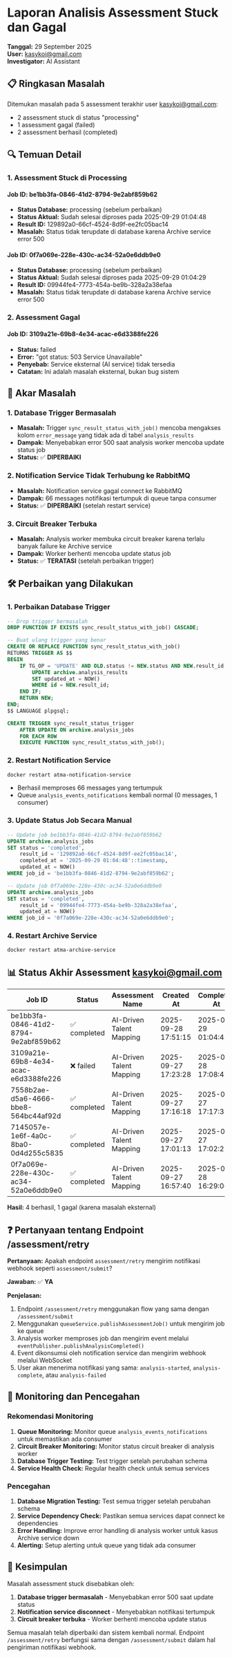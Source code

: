 # Laporan Analisis Assessment Stuck dan Gagal

**Tanggal:** 29 September 2025  
**User:** kasykoi@gmail.com  
**Investigator:** AI Assistant  

## 📋 Ringkasan Masalah

Ditemukan masalah pada 5 assessment terakhir user kasykoi@gmail.com:
- 2 assessment stuck di status "processing" 
- 1 assessment gagal (failed)
- 2 assessment berhasil (completed)

## 🔍 Temuan Detail

### 1. Assessment Stuck di Processing

#### Job ID: be1bb3fa-0846-41d2-8794-9e2abf859b62
- **Status Database:** processing (sebelum perbaikan)
- **Status Aktual:** Sudah selesai diproses pada 2025-09-29 01:04:48
- **Result ID:** 129892a0-66cf-4524-8d9f-ee2fc05bac14
- **Masalah:** Status tidak terupdate di database karena Archive service error 500

#### Job ID: 0f7a069e-228e-430c-ac34-52a0e6ddb9e0  
- **Status Database:** processing (sebelum perbaikan)
- **Status Aktual:** Sudah selesai diproses pada 2025-09-29 01:04:29
- **Result ID:** 09944fe4-7773-454a-be9b-328a2a38efaa
- **Masalah:** Status tidak terupdate di database karena Archive service error 500

### 2. Assessment Gagal

#### Job ID: 3109a21e-69b8-4e34-acac-e6d3388fe226
- **Status:** failed
- **Error:** "got status: 503 Service Unavailable"
- **Penyebab:** Service eksternal (AI service) tidak tersedia
- **Catatan:** Ini adalah masalah eksternal, bukan bug sistem

## 🔧 Akar Masalah

### 1. Database Trigger Bermasalah
- **Masalah:** Trigger `sync_result_status_with_job()` mencoba mengakses kolom `error_message` yang tidak ada di tabel `analysis_results`
- **Dampak:** Menyebabkan error 500 saat analysis worker mencoba update status job
- **Status:** ✅ **DIPERBAIKI**

### 2. Notification Service Tidak Terhubung ke RabbitMQ
- **Masalah:** Notification service gagal connect ke RabbitMQ
- **Dampak:** 66 messages notifikasi tertumpuk di queue tanpa consumer
- **Status:** ✅ **DIPERBAIKI** (setelah restart service)

### 3. Circuit Breaker Terbuka
- **Masalah:** Analysis worker membuka circuit breaker karena terlalu banyak failure ke Archive service
- **Dampak:** Worker berhenti mencoba update status job
- **Status:** ✅ **TERATASI** (setelah perbaikan trigger)

## 🛠️ Perbaikan yang Dilakukan

### 1. Perbaikan Database Trigger
```sql
-- Drop trigger bermasalah
DROP FUNCTION IF EXISTS sync_result_status_with_job() CASCADE;

-- Buat ulang trigger yang benar
CREATE OR REPLACE FUNCTION sync_result_status_with_job()
RETURNS TRIGGER AS $$
BEGIN
    IF TG_OP = 'UPDATE' AND OLD.status != NEW.status AND NEW.result_id IS NOT NULL THEN
        UPDATE archive.analysis_results 
        SET updated_at = NOW()
        WHERE id = NEW.result_id;
    END IF;
    RETURN NEW;
END;
$$ LANGUAGE plpgsql;

CREATE TRIGGER sync_result_status_trigger
    AFTER UPDATE ON archive.analysis_jobs
    FOR EACH ROW
    EXECUTE FUNCTION sync_result_status_with_job();
```

### 2. Restart Notification Service
```bash
docker restart atma-notification-service
```
- Berhasil memproses 66 messages yang tertumpuk
- Queue `analysis_events_notifications` kembali normal (0 messages, 1 consumer)

### 3. Update Status Job Secara Manual
```sql
-- Update job be1bb3fa-0846-41d2-8794-9e2abf859b62
UPDATE archive.analysis_jobs 
SET status = 'completed', 
    result_id = '129892a0-66cf-4524-8d9f-ee2fc05bac14',
    completed_at = '2025-09-29 01:04:48'::timestamp,
    updated_at = NOW()
WHERE job_id = 'be1bb3fa-0846-41d2-8794-9e2abf859b62';

-- Update job 0f7a069e-228e-430c-ac34-52a0e6ddb9e0
UPDATE archive.analysis_jobs 
SET status = 'completed',
    result_id = '09944fe4-7773-454a-be9b-328a2a38efaa', 
    updated_at = NOW()
WHERE job_id = '0f7a069e-228e-430c-ac34-52a0e6ddb9e0';
```

### 4. Restart Archive Service
```bash
docker restart atma-archive-service
```

## 📊 Status Akhir Assessment kasykoi@gmail.com

| Job ID | Status | Assessment Name | Created At | Completed At | Result ID |
|--------|--------|----------------|------------|--------------|-----------|
| be1bb3fa-0846-41d2-8794-9e2abf859b62 | ✅ completed | AI-Driven Talent Mapping | 2025-09-28 17:51:15 | 2025-09-29 01:04:48 | 129892a0-66cf-4524-8d9f-ee2fc05bac14 |
| 3109a21e-69b8-4e34-acac-e6d3388fe226 | ❌ failed | AI-Driven Talent Mapping | 2025-09-27 17:23:28 | 2025-09-28 17:08:41 | 8e5dc558-8f0d-4929-8680-6c55673225c3 |
| 7558b2ae-d5a6-4666-bbe8-564bc44af92d | ✅ completed | AI-Driven Talent Mapping | 2025-09-27 17:16:18 | 2025-09-27 17:17:32 | a099bf74-72e0-465c-86fc-9ce841e3d4de |
| 7145057e-1e6f-4a0c-8ba0-0d4d255c5835 | ✅ completed | AI-Driven Talent Mapping | 2025-09-27 17:01:13 | 2025-09-27 17:02:22 | f0ff145a-6ca9-48a5-b610-af3c5d523038 |
| 0f7a069e-228e-430c-ac34-52a0e6ddb9e0 | ✅ completed | AI-Driven Talent Mapping | 2025-09-27 16:57:40 | 2025-09-28 16:29:00 | 09944fe4-7773-454a-be9b-328a2a38efaa |

**Hasil:** 4 berhasil, 1 gagal (karena masalah eksternal)

## ❓ Pertanyaan tentang Endpoint /assessment/retry

**Pertanyaan:** Apakah endpoint `assessment/retry` mengirim notifikasi webhook seperti `assessment/submit`?

**Jawaban:** ✅ **YA**

**Penjelasan:**
1. Endpoint `/assessment/retry` menggunakan flow yang sama dengan `/assessment/submit`
2. Menggunakan `queueService.publishAssessmentJob()` untuk mengirim job ke queue
3. Analysis worker memproses job dan mengirim event melalui `eventPublisher.publishAnalysisCompleted()`
4. Event dikonsumsi oleh notification service dan mengirim webhook melalui WebSocket
5. User akan menerima notifikasi yang sama: `analysis-started`, `analysis-complete`, atau `analysis-failed`

## 🔄 Monitoring dan Pencegahan

### Rekomendasi Monitoring
1. **Queue Monitoring:** Monitor queue `analysis_events_notifications` untuk memastikan ada consumer
2. **Circuit Breaker Monitoring:** Monitor status circuit breaker di analysis worker
3. **Database Trigger Testing:** Test trigger setelah perubahan schema
4. **Service Health Check:** Regular health check untuk semua services

### Pencegahan
1. **Database Migration Testing:** Test semua trigger setelah perubahan schema
2. **Service Dependency Check:** Pastikan semua services dapat connect ke dependencies
3. **Error Handling:** Improve error handling di analysis worker untuk kasus Archive service down
4. **Alerting:** Setup alerting untuk queue yang tidak ada consumer

## 📝 Kesimpulan

Masalah assessment stuck disebabkan oleh:
1. **Database trigger bermasalah** - Menyebabkan error 500 saat update status
2. **Notification service disconnect** - Menyebabkan notifikasi tertumpuk
3. **Circuit breaker terbuka** - Worker berhenti mencoba update status

Semua masalah telah diperbaiki dan sistem kembali normal. Endpoint `/assessment/retry` berfungsi sama dengan `/assessment/submit` dalam hal pengiriman notifikasi webhook.
